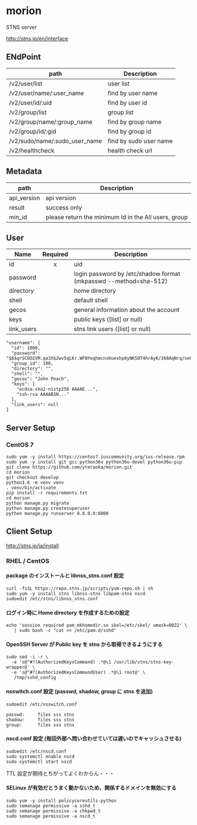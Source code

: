 # morion

STNS server

http://stns.jp/en/interface

## ENdPoint

| path                          | Description            |
|-------------------------------|------------------------|
| /v2/user/list                 | user list              |
| /v2/user/name/:user_name      | find by user name      |
| /v2/user/id/:uid              | find by user id        |
| /v2/group/list                | group list             |
| /v2/group/name/:group_name    | find by group name     |
| /v2/group/id/:gid             | find by group id       |
| /v2/sudo/name/:sudo_user_name | find by sudo user name |
| /v2/healthcheck               | health check url       |

## Metadata

| path        | Description                                          |
|-------------|------------------------------------------------------|
| api_version | api version                                          |
| result      | success only                                         |
| min_id      | please return the minimum Id in the All users, group |

## User

| Name       | Required | Description                           |
|------------|:--------:|---------------------------------------|
| id         |     x    | uid                                   |
| password   |          | login password by /etc/shadow format (mkpasswd --method=sha-512) |
| directory  |          | home directory                        |
| shell      |          | default shell                         |
| gecos      |          | general information about the account |
| keys       |          | public keys ([list] or null)          |
| link_users |          | stns link users ([list] or null)      |

```
"username": {
  "id": 1000,
  "password": "$6$qrSCOO2VM.qa3X$2wv5qLKr.WFNYeqhmcnvKuexhp0yNKSOT4hrAyK/368AqNrq/seCV6h.Oy2vZySu70fP6vjSiF5Xu4xuTnVK4.",
  "group_id": 100,
  "directory": "",
  "shell": "",
  "gecos": "John Peach",
  "keys": [
    "ecdsa-sha2-nistp256 AAAAE...",
    "ssh-rsa AAAAB3N..."
  ],
  "link_users": null
}
```

## Server Setup

### CentOS 7

```
sudo yum -y install https://centos7.iuscommunity.org/ius-release.rpm
sudo yum -y install git gcc python36u python36u-devel python36u-pip
git clone https://github.com/yteraoka/morion.git
cd morion
git checkout develop
python3.6 -m venv venv
. venv/bin/activate
pip install -r requirements.txt
cd morion
python manage.py migrate
python manage.py createsuperuser
python manage.py runserver 0.0.0.0:8000
```

## Client Setup

http://stns.jp/ja/install

### RHEL / CentOS

#### package のインストールと libnss_stns.conf 設定

```
curl -fsSL https://repo.stns.jp/scripts/yum-repo.sh | sh
sudo yum -y install stns libnss-stns libpam-stns nscd
sudoedit /etc/stns/libnss_stns.conf
```

#### ログイン時に Home directory を作成するための設定

```
echo 'session required pam_mkhomedir.so skel=/etc/skel/ umask=0022' \
   | sudo bash -c "cat >> /etc/pam.d/sshd"
```

#### OpenSSH Server が Public key を stns から取得できるようにする

```
sudo sed -i -r \
  -e 's@^#?(AuthorizedKeysCommand) .*@\1 /usr/lib/stns/stns-key-wrapper@' \
  -e 's@^#?(AuthorizedKeysCommandUser) .*@\1 root@' \
   /tmp/sshd_config
```

#### nsswitch.conf 設定 (passwd, shadow, group に stns を追加)

```
sudoedit /etc/nsswitch.conf
```

```
passwd:     files sss stns
shadow:     files sss stns
group:      files sss stns
```

#### nscd.conf 設定 (毎回外部へ問い合わせていては遅いのでキャッシュさせる)

```
sudoedit /etc/nscd.conf
sudo systemctl enable nscd
sudo systemctl start nscd
```

TTL 設定が期待とちがってよくわからん・・・

#### SELinux が有効だとうまく動かないため、関係するドメインを無効にする

```
sudo yum -y install policycoreutils-python
sudo semanage permissive -a sshd_t
sudo semanage permissive -a chkpwd_t
sudo semanage permissive -a nscd_t
```

